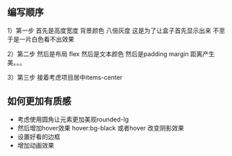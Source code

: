 ## 编写顺序

1）第一步
首先是高度宽度
背景颜色 八倍灰度 
这是为了让盒子首先显示出来 不至于是一片白色看不出效果



2）第二步
然后是布局 flex
然后是文本颜色
然后是padding margin 距离产生美。。。


3）第三步
接着考虑项目居中items-center


## 如何更加有质感

- 考虑使用圆角让元素更加美观rounded-lg
- 然后增加hover效果 hover:bg-black 或者hover 改变阴影效果
- 设置好看的边框
- 增加动画效果
